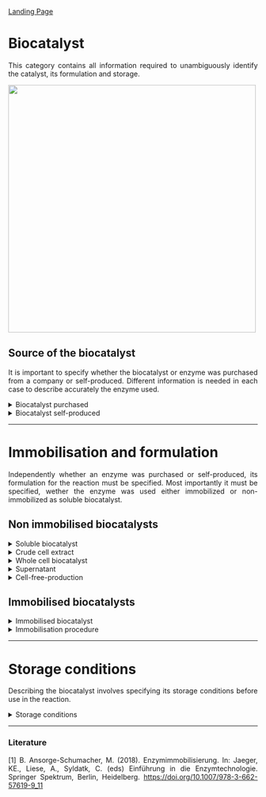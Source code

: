 [Landing Page](/Readme.md)

<div align="justify">

# Biocatalyst

This category contains all information required to unambiguously identify the catalyst, its formulation and storage. 

<img src="https://github.com/StephanM87/Strenda-biocatalysis/assets/106530250/e67dc4e3-ff1c-485a-9996-281122af2a88" width="500">

## Source of the biocatalyst

It is important to specify whether the biocatalyst or enzyme was purchased from a company or self-produced. Different information is needed in each case to describe accurately the enzyme used.

<details> <Summary>Biocatalyst purchased</Summary>

### BiocatalystPurchased

Important information to characterize the biocatalyst and determine its origin.

- __name__
  - Type: string
  - Description: The name of the biocatalyst can be either generic based on the catalyzed reaction, for example, 'lipase' or more specifically by describing the genus and species, such as '_Bacillus amyloliquefaciens_ alpha-amylase'.

- __ec_number__
  - Type: string
  - Description: Numerical classification system that categorizes enzymes based on their biochemical function and reaction mechanism, such as EC 3.1.4.12.

- __catalyzed_reaction__
  - Type: string
  - Description: The reaction catalyzed by the biocatalyst.

- __sequence_amino_acid__
  - Type: string
  - Description: The amino acid sequence of the biocatalyst. The amino acid sequence can be represented in either a three-letter or one-letter code. For instance, "Ala-Ser-Gly" corresponds to the three-letter code, while "ASG" represents the same sequence in the one-letter code. One of the databases commonly used for storing and retrieving amino acid sequences is the UniProt database (https://www.uniprot.org/). UniProt provides extensive information on protein sequences, including their one-letter and three-letter amino acid codes, allowing researchers to access and analyze various protein sequences.
 
- __sequence_DNA__
  - Type: string
  - Description: The DNA sequence of the biocatalyst including any tags and linkers.

- __origin_organism__
  - Type: string
  - Description: The specific species or source from which the enzyme is derived or isolated. It includes information about the genus and species of the organism. However, the cell type from which the biocatalyst is        derived could be bacterial, as well as plant, animal, or other sources. (__if_applicable__)

- __supplier__
  - Type: string
  - Description: Information about the supplier from which the enzyme was purchased. If possible, a reference for the purchased biocatalyst should also be provided.

- __production_organism__
  - Type: string
  - Description: Information about the organism in which the biocatalyst was produced is crucial in the context of heterologous gene expression.

- __posttranslational_modification__
  - Type: string
  - Description: Information about any chemical modifications or alterations that occur to the biocatalyst's protein structure after translation, such as phosphorylation, glycosylation, acetylation,               methylation, ubiquitination and other modifications.

- __purity__
  - Type: float
  - Description: Purity of enzymes typically expressed in percentage (%). It is usually stated as the percentage of the pure enzyme or active component relative to the total mass of the enzyme preparation.

- __purity_specification__
  - Type: string
  - Description: Description of how the purity of the biocatalyst was determined. In case of purchased enzymes, this information is often available from the product specification sheet.

- __formulation__
  - Type: string
  - Description: Depending on the formulation, the biocatalyst can exist either in a dissolved state within a solvent or as a solid powder. It defines the physical state in which the biocatalyst is used. Additional information regarding the application or formulation in the experiment should be entered in the next subcategory.

</details>

<details> <Summary>Biocatalyst self-produced</Summary>

### BiocatalystSelfProduced

Important information to characterize the biocatalyst and to describe it clearly.

- __name__
  - Type: string
  - Description: The name of the biocatalyst can be either generic based on the catalyzed reaction, for example, 'lipase' or more specifically by describing the genus and species, such as '_Bacillus amyloliquefaciens_ alpha-amylase'.


- __ec_number__
  - Type: string
  - Description: Numerical classification system that categorizes enzymes based on their biochemical function and reaction mechanism, such as EC 3.1.4.12.

- __catalyzed_reaction__
  - Type: string
  - Description: The reaction catalyzed by the biocatalyst.

- __sequence_amino_acid__
  - Type: string
  - Description: The amino acid sequence of the biocatalyst. The amino acid sequence can be represented in either a three-letter or one-letter code. For instance, "Ala-Ser-Gly" corresponds to the three-letter code, while "ASG" represents the same sequence in the one-letter code. One of the databases commonly used for storing and retrieving amino acid sequences is the UniProt database (https://www.uniprot.org/). UniProt provides extensive information on protein sequences, including their one-letter and three-letter amino acid codes, allowing researchers to access and analyze various protein sequences.
 
- __sequence_DNA__
  - Type: string
  - Description: The DNA sequence of the biocatalyst including any tags and linkers.
 
- __sequence_plasmid__
  - Type: string
  - Description: The DNA sequence of the plasmid used to produce the biocatalyst. The sequence can be provided in plain text or as a database ID.
 
- __plasmid_specifications__
  - Type: string
  - Description: All DNA sequence changes (e.g. codon optimization for _E. coli_, insertion of affinity tags, sequence truncation, etc.) should be provided.

- __origin_organism__
  - Type: string
  - Description: The specific species or source from which the enzyme is derived or isolated. It includes information about the genus and species of the organism. (__if_applicable__)

- __production_organism__
  - Type: string
  - Description: Information about the organism in which the biocatalyst was produced is crucial in the context of heterologous gene expression. If the production strain was purchased, more detailed information on the manufacturer and the organism should be provided. 

- __posttranslational_modification__
  - Type: string
  - Description: Information about any chemical modifications or alterations that occur to the biocatalyst's protein structure after translation, such as phosphorylation, glycosylation, acetylation,               methylation, ubiquitination and other modifications.

- __purity__
  - Type: float
  - Description: Purity of enzymes typically expressed in percentage (%). It is usually stated as the percentage of the pure enzyme or active component relative to the total mass of the enzyme preparation.

- __purity_specification__
  - Type: string
  - Description: The choice of method for the purity determination depends on the type of enzyme and the available resources and may include gel electrophoresis, HPLC, ELISA, Western blotting, etc.

- __purification_method__
  - Type: string
  - Description: The choice of purification methods is diverse and can impact the enzyme, with possible methods including chromatographic techniques, precipitation, HPLC, ultrafiltration, dialysis, salt fractionation,      etc.

- __formulation__
  - Type: string
  - Description: Depending on the formulation, the biocatalyst can exist either in a dissolved state within a solvent or as a solid powder. It defines the physical state in which the biocatalyst is used. Additional information regarding the application or formulation in the experiment should be entered in the next subcategory.

<hr>

- __special_treatment__
  - Type: string
  - Description: If there are any other specific methods, procedures, characteristics or aspects related to the biocatalyst that are important for reproducibility and are not described by the aforementioned metadata,       they should be explained here.

</details>

<hr>

# Immobilisation and formulation

Independently whether an enzyme was purchased or self-produced, its formulation for the reaction must be specified. Most importantly it must be specified, wether the enzyme was used either immobilized or non-immobilized as soluble biocatalyst.

## Non immobilised biocatalysts

<details> <Summary>Soluble biocatalyst</Summary>

### SolubleBiocatalyst

The soluble enzyme refers to purified enzyme.

- __concentration__
  - Type: posfloat
  - Description: Concentration of the biocatalyst.
 
- __concentration_unit__
  - Type: string
  - Description: Concentration of the biocatalyst is typically expressed in g/L (grams per liter).

- __concentration_determination_method__
  - Type: string
  - Description: It is important to specify the method used for concentration determination. There are various methods available for the determination of the enzyme concentration in solution e.g., the Bradford method, Lowry method, UV absorption, activity assays, ELISA, etc.

- __activity__
  - Type: float
  - Description: The activity of the biocatalyst can be expressed either as volumetric activity, which considers the total activity of the enzyme in the solution, or as specific activity, which takes into account the       enzyme's purity and indicates the activity of an enzyme per unit of enzyme protein or enzyme mass. If the biocatalyst has been purchased, it is advisable to look up more precise information (e.g. via an SOP)            regarding the activities specified by the manufacturer, as these may differ from the values determined by yourself (different activity assays can lead to different activity values). In addition, the loss of activity of the biocatalyst over the storage period should be taken into account.

- __activity_unit__
  - Type: string
  - Description: The enzyme's activity can be expressed either as specific activity [U/mg] (Units per milligram) or as volumetric activity [U/mL] (Units per milliliter) or as k<sub>cat</sub> [time<sup>-1</sup>] (catalytic const. or turnover number).

- __activity_determination_method__
  - Type: string
  - Description: Enzyme activity can be measured in various ways, including spectrophotometrically, colorimetrically, fluorometrically, assays and using biosensors, etc.

- __formulation__
  - Type: string
  - Description: Depending on the formulation, the biocatalyst may be in a liquid form within a solvent or as a solid powder. It defines the physical state in which the biocatalyst is applied in the reaction.
 
<hr>

- __special_treatment__
  - Type: string
  - Description: If there are any other specific methods, procedures, characteristics or aspects related to the biocatalyst that are important for reproducibility and are not described by the aforementioned metadata,       they should be explained here.
  
</details>

<details> <Summary>Crude cell extract</Summary>
  
### CrudeCellExtract

- __cell_disruption_process__
  - Type: string
  - Description: Cell disruption processes and methods include various techniques such as mechanical disruption (e.g., grinding, homogenization, ultrasonication), chemical disruption (e.g., detergents, enzymes),            physical techniques (e.g., electroporation, high-pressure homogenization, thermal treatment) to break cell walls and release cell contents.

- __concentration__
  - Type: posfloat
  - Description: The concentration of the biocatalyst.
 
- __concentration_unit__
  - Type: string
  - Description: The concentration of the biocatalyst is typically expressed in g/L (grams per liter).

- __concentration_determination_method__
  - Type: string
  - Description: It is important to specify the type of concentration determination. Various methods for determining the concentration of enzymes can be distinguished, including the Bradford method, Lowry method, UV        absorption, activity assays, ELISA, etc.
 
 <hr>

- __special_treatment__
  - Type: string
  - Description: If there are any other specific methods, procedures, characteristics or aspects related to the biocatalyst that are important for reproducibility and are not described by the aforementioned metadata,       they should be explained here.

</details>

<details> <Summary>Whole cell biocatalyst</Summary>

### WholeCellBiocatalyst

- __harvesting_method__
  - Type: string
  - Description: In biotechnological processes, there are various methods for harvesting cells, including centrifugation, filtration, precipitation, etc.
 
- __concentration__
  - Type: posfloat
  - Description: Typically, in the case of whole-cell catalysts, the cell concentration or cell mass is used as a measure of the quantity of cells used.
 
- __concentration_unit__
  - Type: string
  - Description: When the cells are lyophilized, the quantity of lyophilized cells can be specified in grams or kilograms. If wet cells are used, the cell concentration can be indicated in cells per milliliter              (cells/mL) or cells per gram (cells/g) of wet cell weight.

- __concentration_determination_method__
  - Type: string
  - Description: It is important to specify the type of concentration determination. Various methods for determining the concentration of enzymes can be distinguished, including flow cytometry or the measurement of the     dry weight of biomass, etc.
 
- __formulation__
  - Type: string
  - Description: When applying a whole cell biocatalyst, there are various options. For example, the cells can be cultivated and then lyophilized or used directly as wet cells.

 <hr>

- __special_treatment__
  - Type: string
  - Description: If there are any other specific methods, procedures, characteristics or aspects related to the biocatalyst that are important for reproducibility and are not described by the aforementioned metadata,       they should be explained here.

</details>

<details> <Summary>Supernatant</Summary>

### Supernatant

- __separation_method__
  - Type: string
  - Description: There are various methods to separate the supernatant from the cells, common methods include centrifugation, filtration, sedimentation, flow cytometry, etc.

- __concentration__
  - Type: posfloat
  - Description: The concentration of the biocatalyst.
 
- __concentration_unit__
  - Type: string
  - Description: The concentration of the biocatalyst is typically expressed in g/L (grams per liter).

- __concentration_determination_method__
  - Type: string
  - Description: It is important to specify the type of concentration determination. Various methods for determining the concentration of enzymes can be distinguished, including the Bradford method, Lowry method, UV        absorption, activity assays, ELISA, etc.
 
 <hr>

- __special_treatment__
  - Type: string
  - Description: If there are any other specific methods, procedures, characteristics or aspects related to the biocatalyst that are important for reproducibility and are not described by the aforementioned metadata,       they should be explained here.

</details>

<details> <Summary>Cell-free-production</Summary>

### CellFreeProduction

- __source_of_cellfree_extract__
  - Type: string
  - Description: Specification of the organism or cell type from which the cell-free extract is derived. This could be bacterial, plant, animal, or another sources.
 
- __concentration__
  - Type: posfloat
  - Description: The concentration of the biocatalyst.
 
- __concentration_unit__
  - Type: string
  - Description: The concentration of the biocatalyst is typically expressed in g/L (grams per liter).

- __concentration_determination_method__
  - Type: string
  - Description: It is important to specify the type of concentration determination. Various methods for determining the concentration of enzymes can be distinguished, including the Bradford method, Lowry method, UV        absorption, activity assays, ELISA, etc.  
 
<hr>

- __special_treatment__
  - Type: string
  - Description: If there are any other specific methods, procedures, characteristics or aspects related to the biocatalyst that are important for reproducibility and are not described by the aforementioned metadata,       they should be explained here.

</details>


## Immobilised biocatalysts

<details> <Summary>Immobilised biocatalyst</Summary>

### ImmobilisedBiocatalyst

- __purification_method__
  - Type: string
  - Description: The purification methods can vary depending on whether it involves whole cells or free enzymes. In the case of whole cells, methods such as centrifugation, filtration, or flow cytometry can be              employed. In the case of free enzymes, methods like cell lysis, filtration, chromatography, and precipitation, among others, may be used.

- __concentration__
  - Type: posfloat
  - Description: The concentration of the biocatalyst or the whole cells on the immobilised phase.
 
- __concentration_unit__
  - Type: string
  - Description: For immobilized enzymes, the concentration can be expressed in units such as mg/mL (milligrams of enzyme per milliliter) or g/L (grams of enzyme per liter). When it comes to immobilized cells, units        such as cells/mL (cells per milliliter) or cells/g (cells per gram) of the carrier material or immobilizing matrix can be used.

- __concentration_determination_method__
  - Type: string
  - Description: Various methods are available to determine the concentration of immobilized enzymes or cells. For immobilized enzymes, methods such as protein measurement or enzymatic activity assays can be used. For      immobilized cells, methods like flow cytometry or biomass measurement are applicable.

<hr>

- __special_treatment__
  - Type: string
  - Description: If there are any other specific methods, procedures, characteristics or aspects related to the biocatalyst that are important for reproducibility and are not described by the aforementioned metadata,       they should be explained here.

</details>

<details> <Summary>Immobilisation procedure</Summary>

### ImmobilisationProcedure

- __immobilisation_chemistry__
  - Type: string
  - Description: This aspect denotes the specific chemical methods or techniques used to attach the enzymes onto the chosen base material. Different immobilization chemistries involve various covalent or non-covalent       bonding strategies, including crosslinking, adsorption, covalent bonding, encapsulation, or entrapment.

- __carrier_material__
  - Type: string
  - Despription: If a support, base or carrier material was used, the name of the material must be specified. This could be e.g. a gel, a membrane or a particle. (__if_applicable__)

- __linkers__
  - Type: string
  - Description: Linkers are chemical compounds used to establish a connection or bridge between the enzymes and the carrier material. These linkers play a vital role in stabilizing the immobilized enzymes and can           influence the efficiency and functionality of the immobilization process. They facilitate binding between the enzymes and the carrier material, promoting a stable and active biocatalyst structure. Common and            widespread linkers are spacer molecules, crosslinkers, avidin-biotin or silane coupling agents. (__if_applicable__)

- __immobilisation_method__
  - Type: string
  - Description: Further details regarding the immobilisation method of the enzyme. For a comprehensive report of the technical key data of the immobilization process or method, there is literature for further              information, e.g. [Ansorge-Schuhmacher _et_ _al._<sup>1</sup>](https://doi.org/10.1007/978-3-662-57619-9_11) 

<hr>

- __special_treatment__
  - Type: string
  - Description: If there are any other specific methods, procedures, characteristics or aspects related to the biocatalyst that are important for reproducibility and are not described by the aforementioned metadata,       they should be explained here.

</details>

<hr>

# Storage conditions

Describing the biocatalyst involves specifying its storage conditions before use in the reaction.

<details> <Summary>Storage conditions</Summary>

### StorageConditions 

- __temperature__
  - Type: float
  - Description: The temperature at which the reactant is stored.
 
- __temperature_unit__
  - Type: string
  - Description: The temperature can be specified in units such as K, °C, or °F.

- __storage_start__
  - Type: date
  - Description: The date since the reactant has been stored.

- __additives__
  - Type: string
  - Description: Additives for the storage of reactants can include antioxidants, stabilizers, drying agent, or even inert gases (argon, nitrogen), among others.

- __removing/rethawing__
  - Type: sting
  - Description: For specific applications, it may be crucial to track how often the reactant has been removed from storage and, if applicable, thawed.

- __thawing_process__
  - Type: string
  - Description: If the reactant needs to be frozen, it is also important to know how this was carried out.

<hr>
 
- __special_treatment__
  - Type: string
  - Description: If there are any other specific characteristics or aspects related to the biocatalyst that are important for reproducibility and are not described by the aforementioned metadata, they should be             explained here.


</details>

<hr>

### Literature

[1] B. Ansorge-Schumacher, M. (2018). Enzymimmobilisierung. In: Jaeger, KE., Liese, A., Syldatk, C. (eds) Einführung in die Enzymtechnologie. Springer Spektrum, Berlin, Heidelberg. https://doi.org/10.1007/978-3-662-57619-9_11


</div>

